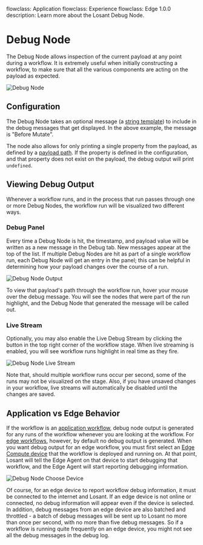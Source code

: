 flowclass: Application
flowclass: Experience
flowclass: Edge 1.0.0
description: Learn more about the Losant Debug Node.

# Debug Node

The Debug Node allows inspection of the current payload at any point during a workflow. It is extremely useful when initially constructing a workflow, to make sure that all the various components are acting on the payload as expected.

![Debug Node](/images/workflows/outputs/debug-node.png "Debug Node")

## Configuration

The Debug Node takes an optional message (a [string template](/workflows/accessing-payload-data/#string-templates)) to include in the debug messages that get displayed. In the above example, the message is "Before Mutate".

The node also allows for only printing a single property from the payload, as defined by a [payload path](/workflows/accessing-payload-data/#payload-paths). If the property is defined in the configuration, and that property does not exist on the payload, the debug output will print `undefined`.

## Viewing Debug Output

Whenever a workflow runs, and in the process that run passes through one or more Debug Nodes, the workflow run will be visualized two different ways.

### Debug Panel

Every time a Debug Node is hit, the timestamp, and payload value will be written as a new message in the Debug tab. New messages appear at the top of the list. If multiple Debug Nodes are hit as part of a single workflow run, each Debug Node will get an entry in the panel; this can be helpful in determining how your payload changes over the course of a run.

![Debug Node Output](/images/workflows/outputs/debug-node-workflow-stream.png "Debug Node Output")

To view that payload's path through the workflow run, hover your mouse over the debug message. You will see the nodes that were part of the run highlight, and the Debug Node that generated the message will be called out.

### Live Stream

Optionally, you may also enable the Live Debug Stream by clicking the button in the top right corner of the workflow stage. When live streaming is enabled, you will see workflow runs highlight in real time as they fire.

![Debug Node Live Stream](/images/workflows/outputs/debug-live-view.png "Debug Node Live Stream")

Note that, should multiple workflow runs occur per second, some of the runs may not be visualized on the stage. Also, if you have unsaved changes in your workflow, live streams will automatically be disabled until the changes are saved.

## Application vs Edge Behavior

If the workflow is an [application workflow](/workflows/application-workflow), debug node output is generated for any runs of the workflow whenever you are looking at the workflow. For [edge workflows](/workflows/edge-workflows/#debugging), however, by default no debug output is generated. When you want debug output for an edge workflow, you must first select an [Edge Compute device](/devices/edge-compute/) that the workflow is deployed and running on. At that point, Losant will tell the Edge Agent on that device to start debugging that workflow, and the Edge Agent will start reporting debugging information.

![Debug Node Choose Device](/images/workflows/outputs/debug-choose-device.png "Debug Node Choose Device")

Of course, for an edge device to report workflow debug information, it must be connected to the internet and Losant. If an edge device is not online or connected, no debug information will appear even if the device is selected. In addition, debug messages from an edge device are also batched and throttled - a batch of debug messages will be sent up to Losant no more than once per second, with no more than five debug messages. So if a workflow is running quite frequently on an edge device, you might not see all the debug messages in the debug log.
